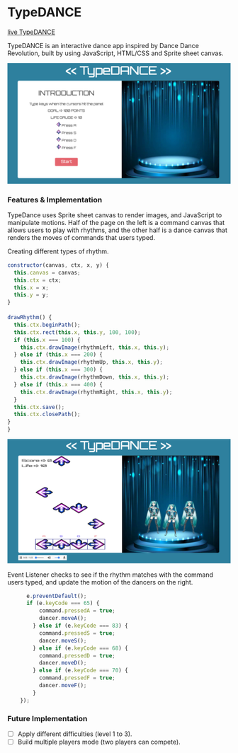 # TypeDANCE

[live TypeDANCE](https://hobara.github.io/TypeDance/)

TypeDANCE is an interactive dance app inspired by Dance Dance Revolution, built by using JavaScript, HTML/CSS and Sprite sheet canvas.

![homescreen](./assets/images/start.png)

### Features & Implementation
TypeDance uses Sprite sheet canvas to render images, and JavaScript to manipulate motions.
Half of the page on the left is a command canvas that allows users to play with rhythms, and the other half is a dance canvas that renders the moves of commands that users typed.

Creating different types of rhythm.
``` javascript class Rhythm {
constructor(canvas, ctx, x, y) {
  this.canvas = canvas;
  this.ctx = ctx;
  this.x = x;
  this.y = y;
}

drawRhythm() {
  this.ctx.beginPath();
  this.ctx.rect(this.x, this.y, 100, 100);
  if (this.x === 100) {
    this.ctx.drawImage(rhythmLeft, this.x, this.y);
  } else if (this.x === 200) {
    this.ctx.drawImage(rhythmUp, this.x, this.y);
  } else if (this.x === 300) {
    this.ctx.drawImage(rhythmDown, this.x, this.y);
  } else if (this.x === 400) {
    this.ctx.drawImage(rhythmRight, this.x, this.y);
  }
  this.ctx.save();
  this.ctx.closePath();
}
}
```

![homescreen](./assets/images/play.png)

Event Listener checks to see if the rhythm matches with the command users typed, and update the motion of the dancers on the right.  
``` javascript document.addEventListener("keydown", (e) => {
      e.preventDefault();
      if (e.keyCode === 65) {
          command.pressedA = true;
          dancer.moveA();
        } else if (e.keyCode === 83) {
          command.pressedS = true;
          dancer.moveS();
        } else if (e.keyCode === 68) {
          command.pressedD = true;
          dancer.moveD();
        } else if (e.keyCode === 70) {
          command.pressedF = true;
          dancer.moveF();
        }
    });
```

### Future Implementation
- [ ] Apply different difficulties (level 1 to 3).
- [ ] Build multiple players mode (two players can compete).
